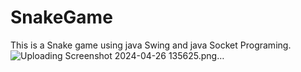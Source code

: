# SnakeGame
This is a Snake game using java Swing and java Socket Programing.
![Uploading Screenshot 2024-04-26 135625.png…]()


